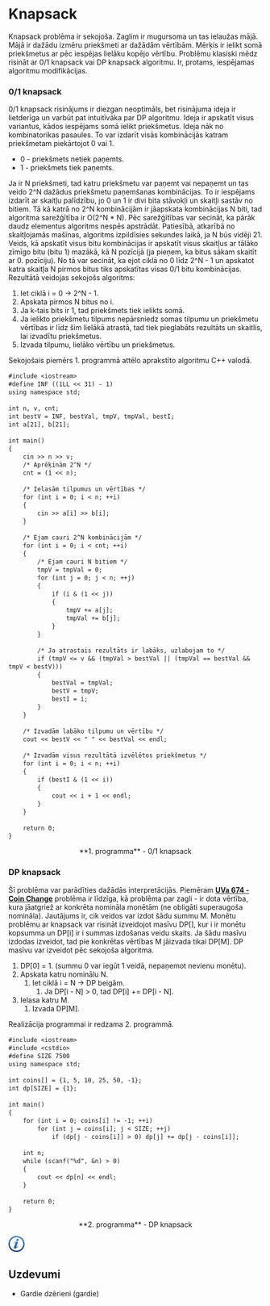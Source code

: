 # Knapsack

Knapsack problēma ir sekojoša. Zaglim ir mugursoma un tas ielaužas mājā. Mājā ir dažādu izmēru priekšmeti ar dažādām vērtībām. Mērķis ir ielikt somā priekšmetus ar pēc iespējas lielāku kopējo vērtību.
Problēmu klasiski mēdz risināt ar 0/1 knapsack vai DP knapsack algoritmu. Ir, protams, iespējamas algoritmu modifikācijas. 

### 0/1 knapsack

0/1 knapsack risinājums ir diezgan neoptimāls, bet risinājuma ideja ir lietderīga un varbūt pat intuitīvāka par DP algoritmu. Ideja ir apskatīt visus variantus, kādos iespējams somā ielikt priekšmetus. Ideja nāk no kombinatorikas pasaules. To var izdarīt visās kombinācijās katram priekšmetam piekārtojot 0 vai 1.

* 0 - priekšmets netiek paņemts.
* 1 - priekšmets tiek paņemts.

Ja ir N priekšmeti, tad katru priekšmetu var paņemt vai nepaņemt un tas veido 2^N dažādus priekšmetu paņemšanas kombinācijas. To ir iespējams izdarīt ar skaitļu palīdzību, jo 0 un 1 ir divi bita stāvokļi un skaitļi sastāv no bitiem. Tā kā katrā no 2^N kombinācijām ir jāapskata kombinācijas N biti, tad algoritma sarežģītība ir O(2^N * N). Pēc sarežģītības var secināt, ka pārāk daudz elementus algoritms nespēs apstrādāt. Patiesībā, atkarībā no skaitļojamās mašīnas, algoritms izpildīsies sekundes laikā, ja N būs vidēji 21. Veids, kā apskatīt visus bitu kombinācijas ir apskatīt visus skaitļus ar tālāko zīmīgo bitu (bitu 1) mazākā, kā N pozīcijā (ja pieņem, ka bitus sākam skaitīt ar 0. pozīciju). No tā var secināt, ka ejot ciklā no 0 līdz 2^N - 1 un apskatot katra skaitļa N pirmos bitus tiks apskatītas visas 0/1 bitu kombinācijas. Rezultātā veidojas sekojošs algoritms:

1. Iet ciklā i = 0 -> 2^N - 1.
1. Apskata pirmos N bitus no i.
1. Ja k-tais bits ir 1, tad priekšmets tiek ielikts somā.
1. Ja ielikto priekšmetu tilpums nepārsniedz somas tilpumu un priekšmetu vērtības ir līdz šim lielākā atrastā, tad tiek pieglabāts rezultāts un skaitlis, lai izvadītu priekšmetus.
1. Izvada tilpumu, lielāko vērtību un priekšmetus.

Sekojošais piemērs 1. programmā attēlo aprakstīto algoritmu C++ valodā.

```
#include <iostream>
#define INF ((1LL << 31) - 1)
using namespace std;

int n, v, cnt;
int bestV = INF, bestVal, tmpV, tmpVal, bestI;
int a[21], b[21];

int main()
{
    cin >> n >> v;
    /* Aprēķinām 2^N */
    cnt = (1 << n);

    /* Ielasām tilpumus un vērtības */
    for (int i = 0; i < n; ++i)
    {
        cin >> a[i] >> b[i];
    }

    /* Ejam cauri 2^N kombinācijām */
    for (int i = 0; i < cnt; ++i)
    {
        /* Ejam cauri N bitiem */
        tmpV = tmpVal = 0;
        for (int j = 0; j < n; ++j)
        {
            if (i & (1 << j))
            {
                tmpV += a[j];
                tmpVal += b[j];
            }
        }

        /* Ja atrastais rezultāts ir labāks, uzlabojam to */
        if (tmpV <= v && (tmpVal > bestVal || (tmpVal == bestVal && tmpV < bestV)))
        {
            bestVal = tmpVal;
            bestV = tmpV;
            bestI = i;
        }
    }

    /* Izvadām labāko tilpumu un vērtību */
    cout << bestV << " " << bestVal << endl;

    /* Izvadām visus rezultātā izvēlētos priekšmetus */
    for (int i = 0; i < n; ++i)
    {
        if (bestI & (1 << i))
        {
            cout << i + 1 << endl;
        }
    }

    return 0;
}
```

<center>**1. programma** - 0/1 knapsack</center>

### DP knapsack

Šī problēma var parādīties dažādās interpretācijās. Piemēram <a href="http://uva.onlinejudge.org/index.php?option=com_onlinejudge&Itemid=8&category=8&page=show_problem&problem=615" target="_blank">**UVa 674 - Coin Change**</a> problēma ir līdzīga, kā problēma par zagli - ir dota vērtība, kura jāatgriež ar konkrēta nomināla monētām (ne obligāti superaugoša nomināla). Jautājums ir, cik veidos var izdot šādu summu M. Monētu problēmu ar knapsack var risināt izveidojot masīvu DP[], kur i ir monētu kopsumma un DP[i] ir i summas izdošanas veidu skaits. Ja šādu masīvu izdodas izveidot, tad pie konkrētas vērtības M jāizvada tikai DP[M]. DP masīvu var izveidot pēc sekojoša algoritma.

1. DP[0] = 1. (summu 0 var iegūt 1 veidā, nepaņemot nevienu monētu).
1. Apskata katru nominālu N.
    1. Iet ciklā i = N -> DP beigām.
        1. Ja DP[i - N] > 0, tad DP[i] += DP[i - N].
1. Ielasa katru M.
    1. Izvada DP[M].


Realizācija programmai ir redzama 2. programmā.

```
#include <iostream>
#include <cstdio>
#define SIZE 7500
using namespace std;

int coins[] = {1, 5, 10, 25, 50, -1};
int dp[SIZE] = {1};

int main()
{
    for (int i = 0; coins[i] != -1; ++i)
        for (int j = coins[i]; j < SIZE; ++j)
            if (dp[j - coins[i]] > 0) dp[j] += dp[j - coins[i]];

    int n;
    while (scanf("%d", &n) > 0)
    {
        cout << dp[n] << endl;
    }

    return 0;
}
```

<center>**2. programma** - DP knapsack</center>

<a href="http://en.wikipedia.org/wiki/Knapsack_problem" target="_blank">![Vairāk informācija](/media/theory/information.png)</a>

## Uzdevumi

* Gardie dzērieni (gardie)
